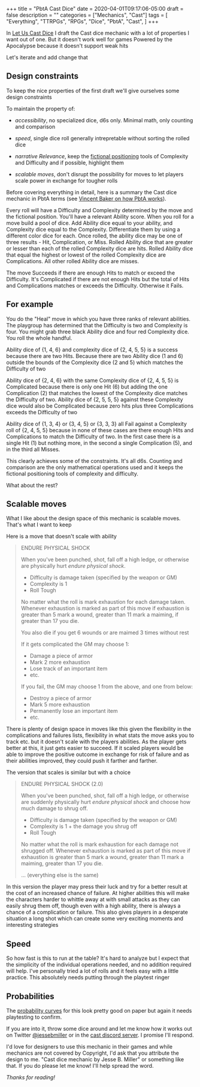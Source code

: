 +++
title = "PbtA Cast Dice"
date = 2020-04-01T09:17:06-05:00
draft = false
description = ""
categories = ["Mechanics", "Cast"]
tags = [
  "Everything",
  "TTRPGs",
  "RPGs",
  "Dice",
  "PbtA",
  "Cast",
]
+++

In [Let Us Cast Dice](/posts/let-us-cast-dice/) I draft the Cast dice
mechanic with a lot of properties I want out of one. But it doesn't
work well for games Powered by the Apocalypse because it doesn't
support weak hits

Let's iterate and add change that

<!--more-->

## Design constraints

To keep the nice properties of the first draft we'll give ourselves
some design constraints

To maintain the property of:

* *accessibility*, no specialized dice, d6s only. Minimal
  math, only counting and comparison

* *speed*, single dice roll generally intrepretable without sorting
  the rolled dice

* *narrative Relevance*, keep the [fictional
  positioning](http://lumpley.com/index.php/anyway/thread/689) tools
  of Complexity and Difficulty and if possible, highlight them

* *scalable moves*, don't disrupt the possibility for moves to let
  players scale power in exchange for tougher rolls

Before covering everything in detail, here is a summary the Cast dice
mechanic in PbtA terms (see [Vincent Baker on how PbtA
works](https://lumpley.games/2019/12/30/powered-by-the-apocalypse-part-1)).

Every roll will have a Difficulty and Complexity determined by the
move and the fictional position. You'll have a relevant Ability
score. When you roll for a move build a pool of dice. Add Ability dice
equal to your ability, and Complexity dice equal to the Complexity.
Differentiate them by using a different color dice for each. Once
rolled, the ability dice may be one of three results - Hit,
Complication, or Miss. Rolled Ability dice that are greater or lesser
than each of the rolled Complexity dice are hits. Rolled Ability dice
that equal the highest or lowest of the rolled Complexity dice are
Complications. All other rolled Ability dice are misses.

The move Succeeds if there are enough Hits to match or exceed the
Difficulty. It's Complicated if there are not enough Hits but
the total of Hits and Complications matches or exceeds the
Difficulty. Otherwise it Fails.

## For example

You do the "Heal" move in which you have three ranks of relevant
abilities. The playgroup has determined that the Difficulty is two and
Complexity is four. You might grab three black Ability dice and four red
Complexity dice. You roll the whole handful.

Ability dice of {1, 4, 6} and complexity dice of {2, 4, 5, 5} is a success
because there are two Hits. Because there are two Ability dice (1 and
6) outside the bounds of the Complexity dice (2 and 5) which matches
the Difficulty of two

Ability dice of {2, 4, 6} with the same Complexity dice of {2, 4, 5, 5} is
Complicated because there is only one Hit (6) but adding the one
Complication (2) that matches the lowest of the Complexity dice
matches the Difficulty of two. Ability dice of {2, 5, 5, 5} against these
Complexity dice would also be Complicated because zero hits plus three
Complications exceeds the Difficulty of two

Ability dice of {1, 3, 4} or {3, 4, 5} or {3, 3, 3} all Fail against a
Complexity roll of {2, 4, 5, 5} because in none of these cases are
there enough Hits and Complications to match the Difficulty of two. In
the first case there is a single Hit (1) but nothing more, in the
second a single Complication (5), and in the third all Misses.

This clearly achieves some of the constraints. It's all d6s. Counting
and comparison are the only mathematical operations used and it keeps the
fictional positioning tools of complexity and difficulty.

What about the rest?

## Scalable moves

What I like about the design space of this mechanic is scalable
moves. That's what I want to keep

Here is a move that doesn't scale with ability

> ENDURE PHYSICAL SHOCK
>
> When you've been punched, shot, fall off a high ledge, or otherwise
> are physically hurt *endure physical shock*.
>
> * Difficulty is damage taken (specified by the weapon or GM)
> * Complexity is 1
> * Roll Tough
>
> No matter what the roll is mark exhaustion for each damage
> taken. Whenever exhaustion is marked as part of this move if exhaustion
> is greater than 5 mark a wound, greater than 11 mark a maiming, if
> greater than 17 you die.
>
> You also die if you get 6 wounds or are maimed 3 times without rest
>
> If it gets complicated the GM may choose 1:
>
> * Damage a piece of armor
> * Mark 2 more exhaustion
> * Lose track of an important item
> * etc.
>
> If you fail, the GM may choose 1 from the above, and one from below:
>
> * Destroy a piece of armor
> * Mark 5 more exhaustion
> * Permanently lose an important item
> * etc.

There is plenty of design space in moves like this given the
flexibility in the complications and failures lists, flexibility in
what stats the move asks you to track etc. but it doesn't scale with
the players abilities. As the player gets better at this, it just gets
easier to succeed. If it scaled players would be able to improve the
positive outcome in exchange for risk of failure and as their
abilities improved, they could push it farther and farther.

The version that scales is similar but with a choice

> ENDURE PHYSICAL SHOCK (2.0)
>
> When you've been punched, shot, fall off a high ledge, or otherwise
> are suddenly physically hurt *endure physical shock* and choose how
> much damage to shrug off.
>
> * Difficulty is damage taken (specified by the weapon or GM)
> * Complexity is 1 + the damage you shrug off
> * Roll Tough
>
> No matter what the roll is mark exhaustion for each damage not shrugged
> off. Whenever exhaustion is marked as part of this move if exhaustion
> is greater than 5 mark a wound, greater than 11 mark a maiming,
> greater than 17 you die.
>
> ... (everything else is the same)

In this version the player may press their luck and try for a better
result at the cost of an increased chance of failure. At higher
abilities this will make the characters harder to whittle away at with
small attacks as they can easily shrug them off, though even with a
high ability, there is always a chance of a complication or
failure. This also gives players in a desperate situation a long shot
which can create some very exciting moments and interesting
strategies

## Speed

So how fast is this to run at the table? It's hard to analyze but I
expect that the simplicity of the individual operations needed, and no
addition required will help. I've personally tried a lot of rolls and
it feels easy with a little practice. This absolutely needs putting
through the playtest ringer

## Probabilities

The [probability
curves](https://docs.google.com/spreadsheets/d/1pjkDFmOBqC1BPa6yQG8rjCFE3O9-h0l97jEb1FP2CUs/view)
for this look pretty good on paper but again it needs playtesting to
confirm.

If you are into it, throw some dice around and let me know how it
works out on Twitter [@jessebmiller](https://twitter.com/jessebmiller)
or in the [cast discord server](https://discord.gg/pCQ44h). I promise
I'll respond.

I'd love for designers to use this mechanic in their games and while
mechanics are not covered by Copyright, I'd ask that you attribute the
design to me. "Cast dice mechanic by Jesse B. Miller" or something
like that. If you do please let me know! I'll help spread the word.

*Thanks for reading!*
